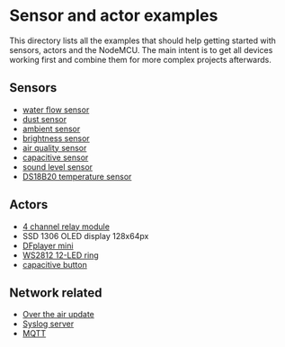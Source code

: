 # Sensor and actor examples
This directory lists all the examples that should help getting started with sensors, actors and the NodeMCU. 
The main intent is to get all devices working first and combine them for more complex projects afterwards.

## Sensors
* [water flow sensor](flowsensor)
* [dust sensor](dustsensor)
* [ambient sensor](bme280)
* [brightness sensor](tsl2561)
* [air quality sensor](ccs811)
* [capacitive sensor](capacitivesensor)
* [sound level sensor](soundlevel)
* [DS18B20 temperature sensor](ds18b20)

## Actors
* [4 channel relay module](relay)
* SSD 1306 OLED display 128x64px
* [DFplayer mini](dfplayer)
* [WS2812 12-LED ring](ledring)
* [capacitive button](capacitivebutton)

## Network related
* [Over the air update](ota)
* [Syslog server](syslog)
* [MQTT](mqtt)